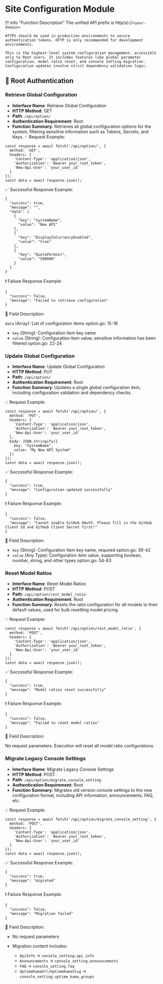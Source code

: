 # Site Configuration Module

!!! info "Function Description"
    The unified API prefix is http(s)://`<your-domain>`

    HTTPS should be used in production environments to secure authentication tokens. HTTP is only recommended for development environments.

    This is the highest-level system configuration management, accessible only to Root users. It includes features like global parameter configuration, model ratio reset, and console setting migration. Configuration updates involve strict dependency validation logic.

## 🔐 Root Authentication

### Retrieve Global Configuration
- **Interface Name**: Retrieve Global Configuration
- **HTTP Method**: GET
- **Path**: `/api/option/`
- **Authentication Requirement**: Root
- **Function Summary**: Retrieves all global configuration options for the system, filtering sensitive information such as Tokens, Secrets, and Keys.
💡 Request Example:

```
const response = await fetch('/api/option/', {  
  method: 'GET',  
  headers: {  
    'Content-Type': 'application/json',  
    'Authorization': 'Bearer your_root_token',
    'New-Api-User': 'your_user_id'
  }  
});  
const data = await response.json();
```

✅ Successful Response Example:

```
{  
  "success": true,  
  "message": "",  
  "data": [  
    {  
      "key": "SystemName",  
      "value": "New API"  
    },  
    {  
      "key": "DisplayInCurrencyEnabled",  
      "value": "true"  
    },  
    {  
      "key": "QuotaPerUnit",  
      "value": "500000"  
    }  
  ]  
}
```

❗ Failure Response Example:

```
{  
  "success": false,  
  "message": "Failed to retrieve configuration"  
}
```

🧾 Field Description:

`data` (Array): List of configuration items option.go: 15-18

- `key` (String): Configuration item key name
- `value` (String): Configuration item value; sensitive information has been filtered option.go: 22-24


### Update Global Configuration

- **Interface Name**: Update Global Configuration
- **HTTP Method**: PUT
- **Path**: `/api/option/`
- **Authentication Requirement**: Root
- **Function Summary**: Updates a single global configuration item, including configuration validation and dependency checks.

💡 Request Example:

```
const response = await fetch('/api/option/', {  
  method: 'PUT',  
  headers: {  
    'Content-Type': 'application/json',  
    'Authorization': 'Bearer your_root_token',
    'New-Api-User': 'your_user_id'
  },  
  body: JSON.stringify({  
    key: "SystemName",  
    value: "My New API System"  
  })  
});  
const data = await response.json();
```

✅ Successful Response Example:

```
{  
  "success": true,  
  "message": "Configuration updated successfully"  
}
```

❗ Failure Response Example:

```
{  
  "success": false,  
  "message": "Cannot enable GitHub OAuth. Please fill in the GitHub Client Id and GitHub Client Secret first!"  
}
```

🧾 Field Description:

- `key` (String): Configuration item key name, required option.go: 39-42
- `value` (Any Type): Configuration item value, supporting boolean, number, string, and other types option.go: 54-63

### Reset Model Ratios

- **Interface Name**: Reset Model Ratios
- **HTTP Method**: POST
- **Path**: `/api/option/rest_model_ratio`
- **Authentication Requirement**: Root
- **Function Summary**: Resets the ratio configuration for all models to their default values, used for bulk resetting model pricing.

💡 Request Example:

```
const response = await fetch('/api/option/rest_model_ratio', {  
  method: 'POST',  
  headers: {  
    'Content-Type': 'application/json',  
    'Authorization': 'Bearer your_root_token',
    'New-Api-User': 'your_user_id'
  }  
});  
const data = await response.json();
```

✅ Successful Response Example:

```
{  
  "success": true,  
  "message": "Model ratios reset successfully"  
}
```

❗ Failure Response Example:

```
{  
  "success": false,  
  "message": "Failed to reset model ratios"  
}
```

🧾 Field Description:

No request parameters. Execution will reset all model ratio configurations.

### Migrate Legacy Console Settings

- **Interface Name**: Migrate Legacy Console Settings
- **HTTP Method**: POST
- **Path**: `/api/option/migrate_console_setting`
- **Authentication Requirement**: Root
- **Function Summary**: Migrates old version console settings to the new configuration format, including API information, announcements, FAQ, etc.

💡 Request Example:

```
const response = await fetch('/api/option/migrate_console_setting', {  
  method: 'POST',  
  headers: {  
    'Content-Type': 'application/json',  
    'Authorization': 'Bearer your_root_token',
    'New-Api-User': 'your_user_id'
  }  
});  
const data = await response.json();
```

✅ Successful Response Example:

```
{  
  "success": true,  
  "message": "migrated"  
}
```

❗ Failure Response Example:

```
{  
  "success": false,  
  "message": "Migration failed"  
}
```

🧾 Field Description:

- No request parameters
- Migration content includes:

    - `ApiInfo` → `console_setting.api_info` 
    - `Announcements` → `console_setting.announcements` 
    - `FAQ` → `console_setting.faq` 
    - `UptimeKumaUrl/UptimeKumaSlug` → `console_setting.uptime_kuma_groups`
